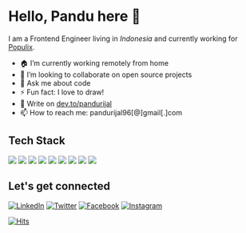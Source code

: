 # Hello, Pandu here 👋

I am a Frontend Engineer living in _Indonesia_ and currently working for [Populix](https://info.populix.co).

- 🏠 I’m currently working remotely from home
- 👯 I’m looking to collaborate on open source projects
- 💬 Ask me about code
- ⚡ Fun fact: I love to draw!
- 📝 Write on [dev.to/pandurijal](https://dev.to/pandurijal)
- 📫 How to reach me: pandurijal96[@]gmail[.]com

## Tech Stack

![](https://img.shields.io/badge/-HTML5-informational?style=flat&logo=html5&logoColor=white&color=E34F26)
![](https://img.shields.io/badge/-CSS3-informational?style=flat&logo=css3&logoColor=white&color=FDCB6E)
![](https://img.shields.io/badge/-Javascript-informational?style=flat&logo=javascript&logoColor=white&color=F7DF1E)
![](https://img.shields.io/badge/-Typescript-informational?style=flat&logo=typescript&logoColor=white&color=007ACC)
![](https://img.shields.io/badge/-ReactJS-informational?style=flat&logo=react&logoColor=white&color=2980B9)
![](https://img.shields.io/badge/-ReactNative-informational?style=flat&logo=react&logoColor=white&color=61DAFB)
![](https://img.shields.io/badge/-Redux-informational?style=flat&logo=redux&logoColor=white&color=764ABC)
![](https://img.shields.io/badge/-Tailwind-informational?style=flat&logo=tailwind-css&logoColor=white&color=38B2AC)
![](https://img.shields.io/badge/-SASS-informational?style=flat&logo=sass&logoColor=white&color=CC6699)

## Let's get connected

[![LinkedIn](https://img.icons8.com/plasticine/35/000000/linkedin.png)](https://linkedin.com/in/pandurijal)
[![Twitter](https://img.icons8.com/plasticine/35/000000/twitter.png)](https://twitter.com/pandurijal)
[![Facebook](https://img.icons8.com/plasticine/35/000000/facebook.png)](https://facebook.com/pandurijal)
[![Instagram](https://img.icons8.com/plasticine/35/000000/instagram-new.png)](https://instagram.com/pandurijal)

[![Hits](https://hits.seeyoufarm.com/api/count/incr/badge.svg?url=https%3A%2F%2Fgithub.com%2Fpandurijal%2Fhit-counter&count_bg=%2379C83D&title_bg=%23555555&icon=&icon_color=%23E7E7E7&title=Visited&edge_flat=false)](https://hits.seeyoufarm.com)
